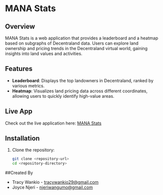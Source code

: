 # MANA Stats

## Overview
MANA Stats is a web application that provides a leaderboard and a heatmap based on subgraphs of Decentraland data. Users can explore land ownership and pricing trends in the Decentraland virtual world, gaining insights into land values and activities.

## Features
- **Leaderboard**: Displays the top landowners in Decentraland, ranked by various metrics.
- **Heatmap**: Visualizes land pricing data across different coordinates, allowing users to quickly identify high-value areas.

## Live App
Check out the live application here: [MANA Stats](https://mana-stats.vercel.app/)

## Installation

1. Clone the repository:
   ```bash
   git clone <repository-url>
   cd <repository-directory>

##Created By
* Tracy Wankio - tracywankio29@gmail.com
* Joyce Njeri - njeriwangumo@gmail.com
